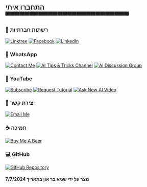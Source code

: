 ## התחברו איתי ▀▀▀▀▀▀▀▀▀▀▀▀▀▀▀▀▀▀▀▀▀▀▀▀▀▀

### 🌟 רשתות חברתיות

[![Linktree](https://img.shields.io/badge/linktree-white?style=for-the-badge&logo=linktree&logoColor=43E55E)](https://linktr.ee/sagib?lt_utm_source=lt_share_link#373198503)
[![Facebook](https://img.shields.io/badge/facebook-white?style=for-the-badge&logo=facebook&logoColor=0866FF)](https://www.facebook.com/sagi.baron)
[![LinkedIn](https://img.shields.io/badge/linkedin-white?style=for-the-badge&logo=linkedin&logoColor=0A66C2)](https://www.linkedin.com/in/sagi-bar-on)

### 📱 WhatsApp

[![Contact Me](https://img.shields.io/badge/CONTACT_ME-white?style=for-the-badge&logo=whatsapp&logoColor=25D366)](https://api.whatsapp.com/send?phone=972549995050)
[![AI Tips & Tricks Channel](https://img.shields.io/badge/AI_TIPS_&_TRICKS_CHANNEL-white?style=for-the-badge&logo=whatsapp&logoColor=25D366)](https://whatsapp.com/channel/0029Vaj33VkEawds11JP9o1c)
[![AI Discussion Group](https://img.shields.io/badge/AI_DISCUSSION_GROUP-white?style=for-the-badge&logo=whatsapp&logoColor=25D366)](https://whatsapp.com/channel/0029Vaj33VkEawds11JP9o1c)

### 🎥 YouTube

[![Subscribe](https://img.shields.io/badge/Subscribe_to_my_YouTube_channel-white?style=for-the-badge&logo=youtube&logoColor=FF0000)](https://www.youtube.com/@SagiBaron)
[![Request Tutorial](https://img.shields.io/badge/Request_How_To_Tutorial_Video-white?style=for-the-badge&logo=youtube&logoColor=FF0000)](https://www.youtube.com/watch?v=xj8COkST--8)
[![Ask New AI Video](https://img.shields.io/badge/Ask_For_New_AI_Video-white?style=for-the-badge&logo=GoogleForms&logoColor=7248B9)](https://forms.gle/b5hw4Rfe6ZtXuiQV6)

### 📧 יצירת קשר

[![Email Me](https://img.shields.io/badge/email_me-white?style=for-the-badge&logo=gmail&logoColor=EA4335)](mailto:sagi.baron76@gmail.com)

### ☕ תמיכה

[![Buy Me A Beer](https://img.shields.io/badge/Buy_Me_A_Beer-white?style=for-the-badge&logo=buymeacoffee&logoColor=FFDD00)](https://buymeacoffee.com/sagibar)

### 💻 GitHub

[![GitHub Repository](https://img.shields.io/badge/GitHub_Repository-white?style=for-the-badge&logo=github&logoColor=181717)](https://github.com/Sagi-BA/images-to-pdf)

#### נוצר על ידי שגיא בר און בתאריך 7/7/2024
